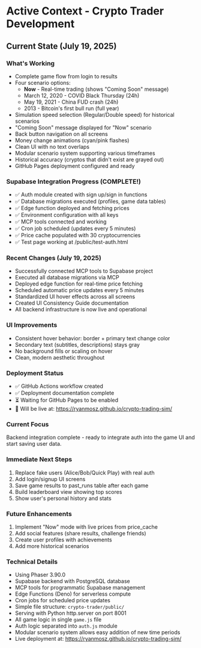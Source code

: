 # Active Context - Crypto Trader Development

## Current State (July 19, 2025)

### What's Working
- Complete game flow from login to results
- Four scenario options:
  - **Now** - Real-time trading (shows "Coming Soon" message)
  - March 12, 2020 - COVID Black Thursday (24h)
  - May 19, 2021 - China FUD crash (24h)
  - 2013 - Bitcoin's first bull run (full year)
- Simulation speed selection (Regular/Double speed) for historical scenarios
- "Coming Soon" message displayed for "Now" scenario
- Back button navigation on all screens
- Money change animations (cyan/pink flashes)
- Clean UI with no text overlaps
- Modular scenario system supporting various timeframes
- Historical accuracy (cryptos that didn't exist are grayed out)
- GitHub Pages deployment configured and ready

### Supabase Integration Progress (COMPLETE!)
- ✅ Auth module created with sign up/sign in functions
- ✅ Database migrations executed (profiles, game data tables)
- ✅ Edge function deployed and fetching prices
- ✅ Environment configuration with all keys
- ✅ MCP tools connected and working
- ✅ Cron job scheduled (updates every 5 minutes)
- ✅ Price cache populated with 30 cryptocurrencies
- ✅ Test page working at /public/test-auth.html

### Recent Changes (July 19, 2025)
- Successfully connected MCP tools to Supabase project
- Executed all database migrations via MCP
- Deployed edge function for real-time price fetching
- Scheduled automatic price updates every 5 minutes
- Standardized UI hover effects across all screens
- Created UI Consistency Guide documentation
- All backend infrastructure is now live and operational

### UI Improvements
- Consistent hover behavior: border + primary text change color
- Secondary text (subtitles, descriptions) stays gray
- No background fills or scaling on hover
- Clean, modern aesthetic throughout

### Deployment Status
- ✅ GitHub Actions workflow created
- ✅ Deployment documentation complete
- ⏳ Waiting for GitHub Pages to be enabled
- 🔗 Will be live at: https://ryanmosz.github.io/crypto-trading-sim/

### Current Focus
Backend integration complete - ready to integrate auth into the game UI and start saving user data.

### Immediate Next Steps
1. Replace fake users (Alice/Bob/Quick Play) with real auth
2. Add login/signup UI screens
3. Save game results to past_runs table after each game
4. Build leaderboard view showing top scores
5. Show user's personal history and stats

### Future Enhancements
1. Implement "Now" mode with live prices from price_cache
2. Add social features (share results, challenge friends)
3. Create user profiles with achievements
4. Add more historical scenarios

### Technical Details
- Using Phaser 3.90.0
- Supabase backend with PostgreSQL database
- MCP tools for programmatic Supabase management
- Edge Functions (Deno) for serverless compute
- Cron jobs for scheduled price updates
- Simple file structure: `crypto-trader/public/`
- Serving with Python http.server on port 8001
- All game logic in single `game.js` file
- Auth logic separated into `auth.js` module
- Modular scenario system allows easy addition of new time periods
- Live deployment at: https://ryanmosz.github.io/crypto-trading-sim/ 